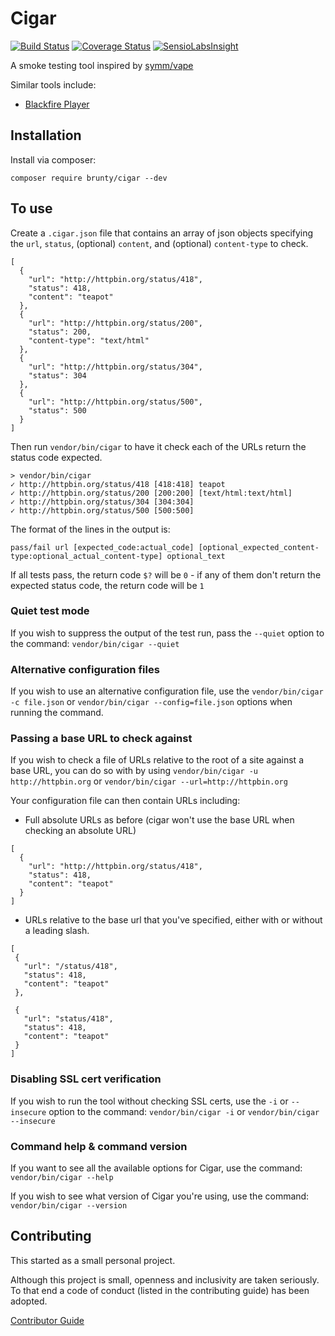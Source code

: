 # Cigar

[![Build Status](https://travis-ci.org/Brunty/cigar.svg?branch=master)](https://travis-ci.org/Brunty/cigar) [![Coverage Status](https://coveralls.io/repos/github/Brunty/cigar/badge.svg?branch=master)](https://coveralls.io/github/Brunty/cigar?branch=master) [![SensioLabsInsight](https://insight.sensiolabs.com/projects/d89a0b55-8ce6-4f85-a09c-7852d986225f/mini.png)](https://insight.sensiolabs.com/projects/d89a0b55-8ce6-4f85-a09c-7852d986225f)

A smoke testing tool inspired by [symm/vape](https://github.com/symm/vape)

Similar tools include:

* [Blackfire Player](https://github.com/blackfireio/player)

## Installation

Install via composer:

`composer require brunty/cigar --dev`

## To use

Create a `.cigar.json` file that contains an array of json objects specifying the `url`, `status`, (optional) `content`, and  (optional) `content-type` to check.

```
[
  {
    "url": "http://httpbin.org/status/418",
    "status": 418,
    "content": "teapot"
  },
  {
    "url": "http://httpbin.org/status/200",
    "status": 200,
    "content-type": "text/html"
  },
  {
    "url": "http://httpbin.org/status/304",
    "status": 304
  },
  {
    "url": "http://httpbin.org/status/500",
    "status": 500
  }
]
```

Then run `vendor/bin/cigar` to have it check each of the URLs return the status code expected.

```
> vendor/bin/cigar                                           
✓ http://httpbin.org/status/418 [418:418] teapot
✓ http://httpbin.org/status/200 [200:200] [text/html:text/html] 
✓ http://httpbin.org/status/304 [304:304] 
✓ http://httpbin.org/status/500 [500:500] 
```

The format of the lines in the output is:

```
pass/fail url [expected_code:actual_code] [optional_expected_content-type:optional_actual_content-type] optional_text
```

If all tests pass, the return code `$?` will be `0` - if any of them don't return the expected status code, the return code will be `1`

### Quiet test mode

If you wish to suppress the output of the test run, pass the `--quiet` option to the command: `vendor/bin/cigar --quiet`

### Alternative configuration files

If you wish to use an alternative configuration file, use the `vendor/bin/cigar -c file.json` or `vendor/bin/cigar --config=file.json` options when running the command.

### Passing a base URL to check against

If you wish to check a file of URLs relative to the root of a site against a base URL, you can do so with by using 
`vendor/bin/cigar -u http://httpbin.org` or `vendor/bin/cigar --url=http://httpbin.org`

Your configuration file can then contain URLs including:

* Full absolute URLs as before (cigar won't use the base URL when checking an absolute URL)

```
[
  {
    "url": "http://httpbin.org/status/418",
    "status": 418,
    "content": "teapot"
  }
]
```

* URLs relative to the base url that you've specified, either with or without a leading slash.

 ```
[
  {
    "url": "/status/418",
    "status": 418,
    "content": "teapot"
  },
  
  {
    "url": "status/418",
    "status": 418,
    "content": "teapot"
  }
]
```

### Disabling SSL cert verification

If you wish to run the tool without checking SSL certs, use the `-i` or `--insecure` option to the command: 
`vendor/bin/cigar -i` or `vendor/bin/cigar --insecure`

### Command help & command version

If you want to see all the available options for Cigar, use the command: `vendor/bin/cigar --help`

If you wish to see what version of Cigar you're using, use the command: `vendor/bin/cigar --version`

## Contributing

This started as a small personal project.

Although this project is small, openness and inclusivity are taken seriously. To that end a code of conduct (listed in the contributing guide) has been adopted.

[Contributor Guide](CONTRIBUTING.md)
